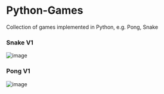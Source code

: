 # Python-Games
Collection of games implemented in Python, e.g. Pong, Snake

### Snake V1

![image](https://user-images.githubusercontent.com/87671757/195966022-b8006822-2c46-43b0-9f02-380db44eb5b7.png)


### Pong V1

![image](https://user-images.githubusercontent.com/87671757/195965916-c3d5f9a2-98df-4974-86d4-056ad43dff47.png)
